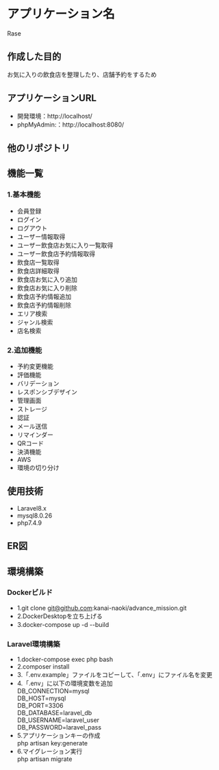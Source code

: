 # アプリケーション名
Rase

## 作成した目的
お気に入りの飲食店を整理したり、店舗予約をするため

## アプリケーションURL
- 開発環境：http://localhost/
- phpMyAdmin:：http://localhost:8080/

## 他のリポジトリ

## 機能一覧
### 1.基本機能
- 会員登録
- ログイン
- ログアウト
- ユーザー情報取得
- ユーザー飲食店お気に入り一覧取得
- ユーザー飲食店予約情報取得
- 飲食店一覧取得
- 飲食店詳細取得
- 飲食店お気に入り追加
- 飲食店お気に入り削除
- 飲食店予約情報追加
- 飲食店予約情報削除
- エリア検索
- ジャンル検索
- 店名検索
### 2.追加機能
- 予約変更機能
- 評価機能
- バリデーション
- レスポンシブデザイン
- 管理画面
- ストレージ
- 認証
- メール送信
- リマインダー
- QRコード
- 決済機能
- AWS
- 環境の切り分け

## 使用技術
- Laravel8.x
- mysql8.0.26
- php7.4.9

## ER図

## 環境構築
### Dockerビルド
- 1.git clone git@github.com:kanai-naoki/advance_mission.git
- 2.DockerDesktopを立ち上げる
- 3.docker-compose up -d --build　
### Laravel環境構築
- 1.docker-compose exec php bash
- 2.composer install
- 3.「.env.example」ファイルをコピーして、「.env」にファイル名を変更
- 4.「.env」に以下の環境変数を追加  
DB_CONNECTION=mysql  
DB_HOST=mysql  
DB_PORT=3306  
DB_DATABASE=laravel_db  
DB_USERNAME=laravel_user  
DB_PASSWORD=laravel_pass  
- 5.アプリケーションキーの作成  
php artisan key:generate
- 6.マイグレーション実行  
php artisan migrate



